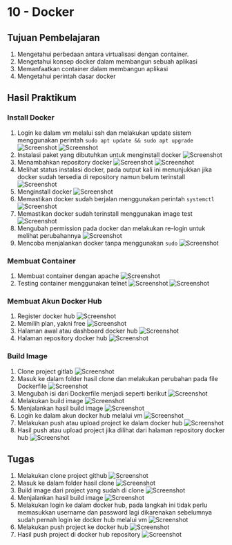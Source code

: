 # 10 - Docker

## Tujuan Pembelajaran
1. Mengetahui perbedaan antara virtualisasi dengan container.
2. Mengetahui konsep docker dalam membangun sebuah aplikasi
3. Memanfaatkan container dalam membangun aplikasi
4. Mengetahui perintah dasar docker

## Hasil Praktikum

### Install Docker
1. Login ke dalam vm melalui ssh dan melakukan update sistem menggunakan perintah ```sudo apt update && sudo apt upgrade```
![Screenshot](img/praktikum/1.png)
![Screenshot](img/praktikum/2.png)
2. Instalasi paket yang dibutuhkan untuk menginstall docker
![Screenshot](img/praktikum/3.png)
3. Menambahkan repository docker
![Screenshot](img/praktikum/4.png)
![Screenshot](img/praktikum/5.png)
4. Melihat status instalasi docker, pada output kali ini menunjukkan jika docker sudah tersedia di repository namun belum terinstall
![Screenshot](img/praktikum/6.png)
5. Menginstall docker
![Screenshot](img/praktikum/7.png)
6. Memastikan docker sudah berjalan menggunakan perintah ```systemctl```
![Screenshot](img/praktikum/8.png)
7. Memastikan docker sudah terinstall menggunakan image test
![Screenshot](img/praktikum/9.png)
8. Mengubah permission pada docker dan melakukan re-login untuk melihat perubahannya
![Screenshot](img/praktikum/10.png)
9. Mencoba menjalankan docker tanpa menggunakan ```sudo```
![Screenshot](img/praktikum/11.png)

### Membuat Container
1. Membuat container dengan apache
![Screenshot](img/praktikum/12.png)
2. Testing container menggunakan telnet
![Screenshot](img/praktikum/13.png)
![Screenshot](img/praktikum/14.png)

### Membuat Akun Docker Hub
1. Register docker hub
![Screenshot](img/praktikum/15.png)
2. Memilih plan, yakni free
![Screenshot](img/praktikum/16.png)
3. Halaman awal atau dashboard docker hub
![Screenshot](img/praktikum/17.png)
4. Halaman repository docker hub
![Screenshot](img/praktikum/18.png)

### Build Image
1. Clone project gitlab
![Screenshot](img/praktikum/19.png)
2. Masuk ke dalam folder hasil clone dan melakukan perubahan pada file Dockerfile
![Screenshot](img/praktikum/20.png)
3. Mengubah isi dari Dockerfile menjadi seperti berikut
![Screenshot](img/praktikum/21.png)
4. Melakukan build image
![Screenshot](img/praktikum/22.png)
5. Menjalankan hasil build image
![Screenshot](img/praktikum/23.png)
6. Login ke dalam akun docker hub melalui vm
![Screenshot](img/praktikum/24.png)
7. Melakukan push atau upload project ke dalam docker hub
![Screenshot](img/praktikum/25.png)
8. Hasil push atau upload project jika dilihat dari halaman repository docker hub
![Screenshot](img/praktikum/26.png)

## Tugas

1. Melakukan clone project github
![Screenshot](img/tugas/1.png)
2. Masuk ke dalam folder hasil clone
![Screenshot](img/tugas/2.png)
3. Build image dari project yang sudah di clone
![Screenshot](img/tugas/3.png)
4. Menjalankan hasil build image
![Screenshot](img/tugas/4.png)
5. Melakukan login ke dalam docker hub, pada langkah ini tidak perlu memasukkan username dan password lagi dikarenakan sebelumnya sudah pernah login ke docker hub melalui vm
![Screenshot](img/tugas/5.png)
6. Melakukan push project ke docker hub
![Screenshot](img/tugas/6.png)
7. Hasil push project di docker hub repository
![Screenshot](img/tugas/7.png)